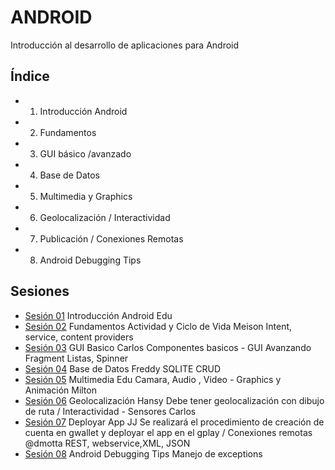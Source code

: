 ANDROID 
=======

Introducción al desarrollo de aplicaciones para Android

Índice
------
* 1. Introducción Android
* 2. Fundamentos
* 3. GUI básico /avanzado
* 4. Base de Datos
* 5. Multimedia y Graphics
* 6. Geolocalización / Interactividad
* 7. Publicación / Conexiones Remotas
* 8. Android Debugging Tips

Sesiones
--------
* [Sesión 01]()	Introducción Android	Edu	
* [Sesión 02]()	Fundamentos Actividad y Ciclo de Vida	Meison	Intent, service, content providers
* [Sesión 03]()	GUI Basico	Carlos	Componentes basicos -	GUI Avanzando		Fragment Listas, Spinner
* [Sesión 04]() Base de Datos 	Freddy	SQLITE CRUD
* [Sesión 05]() Multimedia	Edu	Camara, Audio , Video -	Graphics y Animación	Milton	
* [Sesión 06]()	Geolocalización	Hansy	Debe tener geolocalización con dibujo de ruta	/ Interactividad - Sensores	Carlos	
* [Sesión 07]() Deployar App	JJ	Se realizará el procedimiento de creación de cuenta en gwallet y deployar el app en el gplay / Conexiones remotas	@dmotta	REST, webservice,XML, JSON
* [Sesión 08]()	Android Debugging Tips		Manejo de exceptions
